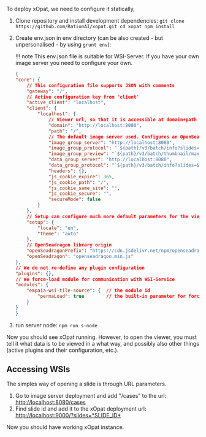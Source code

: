 To deploy xOpat, we need to configure it statically, 

1. Clone repository and install development dependencies:
        ```
        git clone https://github.com/RationAI/xopat.git
        cd xopat
        npm install
        ```
2. Create env.json in env directory (can be also created - but unpersonalised - by using `grunt env`):
       
    !!! note 
        This env.json file is suitable for WSI-Server. If you have your own image server you need to configure your own.
       
    ``` json title="env.json"
    {
    "core": {
        // This configuration file supports JSON with comments
        "gateway": "/",
        // Active configuration key from 'client'
        "active_client": "localhost",
        "client": {
            "localhost": {
                // Viewer url, so that it is accessible at domain+path url
                "domain": "http://localhost:8000",
                "path": "/",
                // The default image server used. Configures an OpenSeadragon protocol using here URL of the service
                "image_group_server": "http://localhost:8080",
                "image_group_protocol": "`${path}/v3/batch/info?slides=${data}`",
                "image_group_preview": "`${path}/v3/batch/thumbnail/max_size/250/250?slides=${data}`",
                "data_group_server": "http://localhost:8080",
                "data_group_protocol": "`${path}/v3/batch/info?slides=${data.join(\",\")}`",
                "headers": {},
                "js_cookie_expire": 365,
                "js_cookie_path": "/",
                "js_cookie_same_site": "",
                "js_cookie_secure": "",
                "secureMode": false
            }
        },
        // Setup can configure much more default parameters for the viewer
        "setup": {
            "locale": "en",
            "theme": "auto"
        },
        // OpenSeadragon library origin
        "openSeadragonPrefix": "https://cdn.jsdelivr.net/npm/openseadragon@4.1.1/build/openseadragon/",
        "openSeadragon": "openseadragon.min.js"
    },
    // We do not re-define any plugin configuration
    "plugins": {},
    // We force-load module for communication with WSI-Service
    "modules": {
        "empaia-wsi-tile-source": {  // the module id
            "permaLoad": true        // the built-in parameter for force-loading
        }
    }
    }
    ```
3. run server node:
        ```
        npm run s-node
        ```

Now you should see xOpat running. However, to open the viewer, you must tell it what data
is to be viewed in a what way, and possibly also other things (active plugins and their configuration, etc.).

## Accessing WSIs
The simples way of opening a slide is through URL parameters.
1. Go to image server deployment and add "/cases" to the url: <http://localhost:8080/cases>
2. Find slide id and add it to the xOpat deployment url: <http://localhost:9000/?slides=*SLIDE_ID*>

Now you should have working xOpat instance. 
